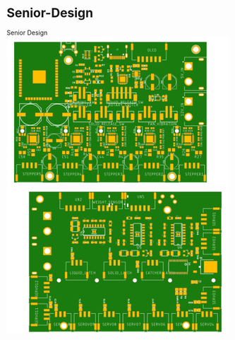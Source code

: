# Senior-Design
Senior Design
<img src = "https://raw.githubusercontent.com/cmz97/Senior-Design/master/Senior%20Design%20PCB%20v0.1/Front.png">
<img src = "https://raw.githubusercontent.com/cmz97/Senior-Design/master/Senior%20Design%20PCB%20v0.1/Back.png">
